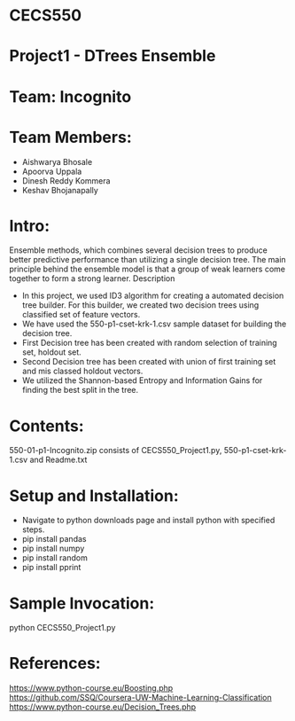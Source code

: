 # CECS550

# Project1 - DTrees Ensemble

# Team: Incognito

# Team Members:
  * Aishwarya Bhosale
  * Apoorva Uppala
  * Dinesh Reddy Kommera
  * Keshav Bhojanapally
  
# Intro:
  Ensemble methods, which combines several decision trees to produce better predictive performance than utilizing a single decision tree. The main principle behind the ensemble model is that a group of weak learners come together to form a strong learner.
  Description
  * In this project, we used ID3 algorithm for creating a automated decision tree builder. For this builder, we created two decision trees using classified set of feature vectors.
  * We have used the 550-p1-cset-krk-1.csv sample dataset for building the decision tree.
  * First Decision tree has been created with random selection of training set, holdout set.
  * Second Decision tree has been created with union of first training set and mis classed holdout vectors.
  * We utilized the Shannon-based Entropy and Information Gains for finding the best split in the tree.

# Contents:
  550-01-p1-Incognito.zip consists of CECS550_Project1.py, 550-p1-cset-krk-1.csv and Readme.txt
  
# Setup and Installation:
  * Navigate to python downloads page and install python with specified steps.
  * pip install pandas
  * pip install numpy
  * pip install random
  * pip install pprint
  
# Sample Invocation:
  python CECS550_Project1.py

  
# References:
  https://www.python-course.eu/Boosting.php
  https://github.com/SSQ/Coursera-UW-Machine-Learning-Classification
  https://www.python-course.eu/Decision_Trees.php
